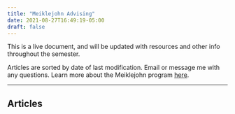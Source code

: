 ```yaml
---
title: "Meiklejohn Advising"
date: 2021-08-27T16:49:19-05:00
draft: false
---
```

This is a live document, and will be updated with resources and other info throughout the semester.

Articles are sorted by date of last modification. Email or message me with any questions. Learn more about the Meiklejohn program [here](https://www.brown.edu/academics/college/advising/peer/).

***
## Articles
